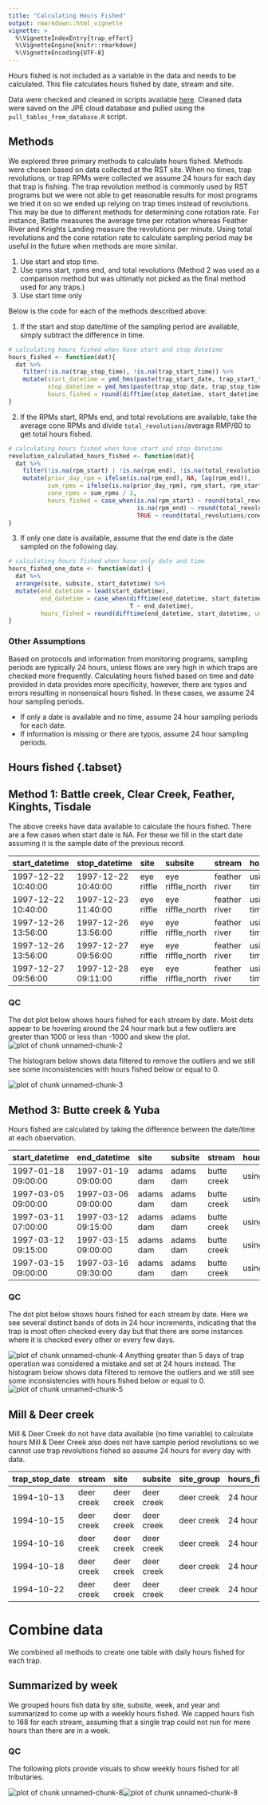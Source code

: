 ```yaml
---
title: "Calculating Hours Fished"
output: rmarkdown::html_vignette
vignette: >
  %\VignetteIndexEntry{trap_effort}
  %\VignetteEngine{knitr::rmarkdown}
  %\VignetteEncoding{UTF-8}
---
```






Hours fished is not included as a variable in the data and needs to be calculated.
This file calculates hours fished by date, stream and site.

Data were checked and cleaned in scripts available [here](https://github.com/FlowWest/JPE-datasets/tree/main/scripts/rst).
Cleaned data were saved on the JPE cloud database and pulled using the `pull_tables_from_database.R` script. 

## Methods

We explored three primary methods to calculate hours fished. Methods were chosen based on data collected at the RST site. When no times, trap revolutions, or trap RPMs were collected we assume 24 hours for each day that trap is fishing. The trap revolution method is commonly used by RST programs but we were not able to get reasonable results for most programs we tried it on so we ended up relying on trap times instead of revolutions. This may be due to different methods for determining cone rotation rate. For instance, Battle measures the average time per rotation whereas Feather River and Knights Landing measure the revolutions per minute. Using total revolutions and the cone rotation rate to calculate sampling period may be useful in the future when methods are more similar.  

1) Use start and stop time. 
2) Use rpms start, rpms end, and total revolutions (Method 2 was used as a comparison method but was ultimatly not picked as the final method used for any traps.)
3) Use start time only 

Below is the code for each of the methods described above: 

1) If the start and stop date/time of the sampling period are available, simply subtract the difference in time.


```r
# calculating hours fished when have start and stop datetime
hours_fished <- function(dat){
  dat %>%
    filter(!is.na(trap_stop_time), !is.na(trap_start_time)) %>%
    mutate(start_datetime = ymd_hms(paste(trap_start_date, trap_start_time)),
           stop_datetime = ymd_hms(paste(trap_stop_date, trap_stop_time)),
           hours_fished = round(difftime(stop_datetime, start_datetime, units = "hours"), 2))
}
```

2) If the RPMs start, RPMs end, and total revolutions are available, 
take the average cone RPMs and divide `total_revolutions`/average RMP/60 to get total hours fished.


```r
# calculating hours fished when have start and stop datetime
revolution_calculated_hours_fished <- function(dat){
  dat %>%
    filter(!is.na(rpm_start) | !is.na(rpm_end), !is.na(total_revolutions)) %>% 
    mutate(prior_day_rpm = ifelse(is.na(rpm_end), NA, lag(rpm_end)),
           sum_rpms = ifelse(is.na(prior_day_rpm), rpm_start, rpm_start + prior_day_rpm), 
           cone_rpms = sum_rpms / 2,
           hours_fished = case_when(is.na(rpm_start) ~ round(total_revolutions/rpm_end/60, 2),
                                    is.na(rpm_end) ~ round(total_revolutions/rpm_start/60, 2), 
                                    TRUE ~ round(total_revolutions/cone_rpms/60, 2)))
}
```

3) If only one date is available, assume that the end date is the date sampled on the following day.


```r
# calculating hours fished when have only date and time
hours_fished_one_date <- function(dat) {
  dat %>%
  arrange(site, subsite, start_datetime) %>%
  mutate(end_datetime = lead(start_datetime),
         end_datetime = case_when(difftime(end_datetime, start_datetime, units = "hours") > 120 ~ start_datetime + hours(24), 
                                  T ~ end_datetime),
         hours_fished = round(difftime(end_datetime, start_datetime, units = "hours"), 2))
}
```

### Other Assumptions

Based on protocols and information from monitoring programs, sampling periods are typically 24 hours,
unless flows are very high in which traps are checked more frequently. Calculating hours fished based
on time and date provided in data provides more specificity, however, there are typos and errors resulting
in nonsensical hours fished. In these cases, we assume 24 hour sampling periods. 

- If only a date is available and no time, assume 24 hour sampling periods for each date.
- If information is missing or there are typos, assume 24 hour sampling periods.

## Hours fished {.tabset}

## Method 1: Battle creek, Clear Creek, Feather, Kinghts, Tisdale

The above creeks have data available to calculate the hours fished. There are a few
cases when start date is NA. For these we fill in the start date assuming
it is the sample date of the previous record.


|start_datetime      |stop_datetime       |site       |subsite          |stream        |hours_fished_methodology       |hours_fished |
|:-------------------|:-------------------|:----------|:----------------|:-------------|:------------------------------|:------------|
|1997-12-22 10:40:00 |1997-12-22 10:40:00 |eye riffle |eye riffle_north |feather river |using start time and stop time |0.00 hours   |
|1997-12-22 10:40:00 |1997-12-23 11:40:00 |eye riffle |eye riffle_north |feather river |using start time and stop time |25.00 hours  |
|1997-12-26 13:56:00 |1997-12-26 13:56:00 |eye riffle |eye riffle_north |feather river |using start time and stop time |0.00 hours   |
|1997-12-26 13:56:00 |1997-12-27 09:56:00 |eye riffle |eye riffle_north |feather river |using start time and stop time |20.00 hours  |
|1997-12-27 09:56:00 |1997-12-28 09:11:00 |eye riffle |eye riffle_north |feather river |using start time and stop time |23.25 hours  |

### QC
The dot plot below shows hours fished for each stream by date. Most dots appear to be hovering around the 24 hour mark but a few outliers are greater than 1000 or less than -1000 and skew the plot. 
![plot of chunk unnamed-chunk-2](figure/unnamed-chunk-2-1.png)

The histogram below shows data filtered to remove the outliers and we still see some inconsistencies with hours fished below or equal to 0. 

![plot of chunk unnamed-chunk-3](figure/unnamed-chunk-3-1.png)


## Method 3: Butte creek & Yuba 

Hours fished are calculated by taking the difference between the date/time at each 
observation. 


|start_datetime      |end_datetime        |site      |subsite   |stream      |hours_fished_methodology | hours_fished|
|:-------------------|:-------------------|:---------|:---------|:-----------|:------------------------|------------:|
|1997-01-18 09:00:00 |1997-01-19 09:00:00 |adams dam |adams dam |butte creek |using only start time    |        24.00|
|1997-03-05 09:00:00 |1997-03-06 09:00:00 |adams dam |adams dam |butte creek |using only start time    |        24.00|
|1997-03-11 07:00:00 |1997-03-12 09:15:00 |adams dam |adams dam |butte creek |using only start time    |        26.25|
|1997-03-12 09:15:00 |1997-03-15 09:00:00 |adams dam |adams dam |butte creek |using only start time    |        71.75|
|1997-03-15 09:00:00 |1997-03-16 09:30:00 |adams dam |adams dam |butte creek |using only start time    |        24.50|

### QC

The dot plot below shows hours fished for each stream by date. Here we see several distinct bands of dots in  24 hour increments, indicating that the trap is most often checked every day but that there are some instances where it is checked every other or every few days. 

![plot of chunk unnamed-chunk-4](figure/unnamed-chunk-4-1.png)
Anything greater than 5 days of trap operation was considered a mistake and set at 24 hours instead. The histogram below shows data filtered to remove the outliers and we still see some inconsistencies with hours fished below or equal to 0. 
![plot of chunk unnamed-chunk-5](figure/unnamed-chunk-5-1.png)

## Mill & Deer creek

Mill & Deer Creek do not have data available (no time variable) to calculate hours
Mill & Deer Creek also does not have sample period revolutions so we cannot use trap revolutions 
fished so assume 24 hours for every day with data. 


|trap_stop_date |stream     |site       |subsite    |site_group |hours_fished_methodology | hours_fished|
|:--------------|:----------|:----------|:----------|:----------|:------------------------|------------:|
|1994-10-13     |deer creek |deer creek |deer creek |deer creek |24 hour assumption       |           24|
|1994-10-15     |deer creek |deer creek |deer creek |deer creek |24 hour assumption       |           24|
|1994-10-16     |deer creek |deer creek |deer creek |deer creek |24 hour assumption       |           24|
|1994-10-18     |deer creek |deer creek |deer creek |deer creek |24 hour assumption       |           24|
|1994-10-22     |deer creek |deer creek |deer creek |deer creek |24 hour assumption       |           24|


# Combine data

We combined all methods to create one table with daily hours fished for each trap.



## Summarized by week

We grouped hours fish data by site, subsite, week, and year and summarized to come up with a weekly hours fished. We capped hours fish to 168 for each stream, assuming that a single trap could not run for more hours than there are in a week.  



### QC

The following plots provide visuals to show weekly hours fished for all tributaries.

![plot of chunk unnamed-chunk-8](figure/unnamed-chunk-8-1.png)![plot of chunk unnamed-chunk-8](figure/unnamed-chunk-8-2.png)
